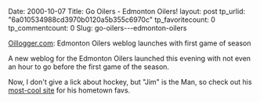 Date: 2000-10-07
Title: Go Oilers - Edmonton Oilers!
layout: post
tp_urlid: "6a010534988cd3970b0120a5b355c6970c"
tp_favoritecount: 0
tp_commentcount: 0
Slug: go-oilers---edmonton-oilers

<a href="http://www.oilogger.com/">Oillogger.com</a>: Edmonton Oilers weblog launches with first game of season

A new weblog for the Edmonton Oilers launched this evening with not even an hour to go before the first game of the season.

Now, I don&#39;t give a lick about hockey, but &quot;Jim&quot; is the Man, so check out his <a href="http://www.oilogger.com/">most-cool site</a> for his hometown favs.
